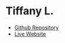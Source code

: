 # Tiffany L.
- [Github Repository](https://github.com/tiffanylew07/Final-Project)
- [Live Website](https://tiffanylew07.github.io/Final-Project/)
